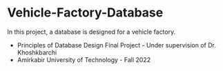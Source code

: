 # Vehicle-Factory-Database

In this project, a database is designed for a vehicle factory.

- Principles of Database Design Final Project - Under supervision of Dr. Khoshkbarchi
- Amirkabir University of Technology - Fall 2022
